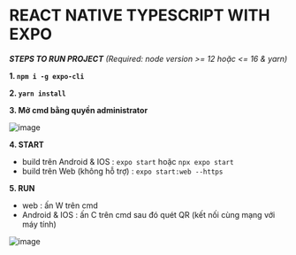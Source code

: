 # REACT NATIVE TYPESCRIPT WITH EXPO
***STEPS TO RUN PROJECT***
_(Required: node version >= 12 hoặc <= 16 & yarn)_

**1. ```npm i -g expo-cli```**

**2. ```yarn install```**

**3. Mở cmd bằng quyền administrator**

  ![image](https://user-images.githubusercontent.com/86289829/186559339-c3ff08f1-b6f0-4496-8f36-3832a6ab2029.png)
  
**4. START**
- build trên Android & IOS : ```expo start``` hoặc ```npx expo start```
- build trên Web (không hỗ trợ) : ```expo start:web --https```

**5. RUN**
- web : ấn W trên cmd
- Android & IOS : ấn C trên cmd sau đó quét QR (kết nối cùng mạng với máy tính)

![image](https://user-images.githubusercontent.com/86289829/216507454-2ac2df31-3e50-4d20-9b0b-e3f95fbfead1.png)

